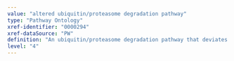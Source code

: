 ```yaml
---
value: "altered ubiquitin/proteasome degradation pathway"
type: "Pathway Ontology"
xref-identifier: "0000294"
xref-dataSource: "PW"
definition: "An ubiquitin/proteasome degradation pathway that deviates from what its normal course should be. Aberrations in the pathway have been implicated in a number of diseases. Examples include certain malignancies, disorders of the immune and inflammatory responses and neurodegeneration."
level: "4"
---
```

